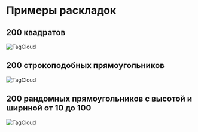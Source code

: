 # Примеры раскладок
## 200 квадратов

![TagCloud](https://github.com/lnc0gnlt0/tdd/blob/master/cs/TagsCloudVisualization/squares.bmp)

## 200 строкоподобных прямоугольников

![TagCloud](https://github.com/lnc0gnlt0/tdd/blob/master/cs/TagsCloudVisualization/strings.bmp)

## 200 рандомных прямоугольников с высотой и шириной от 10 до 100

![TagCloud](https://github.com/lnc0gnlt0/tdd/blob/master/cs/TagsCloudVisualization/random.bmp)